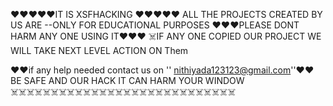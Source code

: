   ♥️♥️♥️♥️♥️IT IS XSFHACKING ♥️♥️♥️♥️♥️ 
ALL THE PROJECTS CREATED BY US ARE --ONLY FOR EDUCATIONAL PURPOSES
♥️♥️♥️PLEASE DONT HARM ANY ONE USING IT♥️♥️♥️
☠️IF ANY ONE COPIED OUR PROJECT WE WILL TAKE NEXT LEVEL ACTION ON Them

♥️♥️if any help needed contact us on '' nithiyada123123@gmail.com''♥️♥️
    BE SAFE AND OUR HACK IT CAN HARM YOUR WINDOW
☠️☠️☠️☠️☠️☠️☠️☠️☠️☠️☠️☠️☠️☠️☠️☠️☠️☠️☠️☠️☠️☠️☠️☠️☠️☠️☠️☠️

